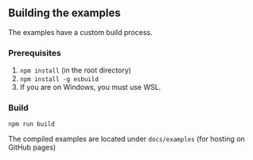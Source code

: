 ## Building the examples
The examples have a custom build process.

### Prerequisites
1. `npm install` (in the root directory)
2. `npm install -g esbuild`
3. If you are on Windows, you must use WSL.

### Build
`npm run build`

The compiled examples are located under `docs/examples` (for hosting on GitHub pages)

